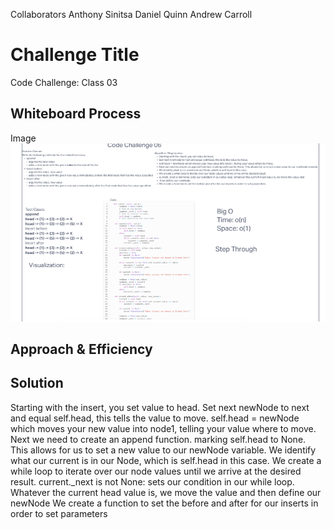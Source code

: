
Collaborators
Anthony Sinitsa
Daniel Quinn
Andrew Carroll

# Challenge Title
Code Challenge: Class 03

## Whiteboard Process
Image
![CodeChallenge06](<Screenshot 2023-06-20 180811.png>)
## Approach & Efficiency

## Solution
Starting with the insert, you set value to head.
Set next newNode to next and equal self.head, this tells the value to move.
self.head = newNode which moves your new value into node1, telling your value where to move.
Next we need to create an append function. marking self.head to None. This allows for us to set a new value to our newNode variable.
We identify what our current is in our Node, which is self.head in this case.
We create a while loop to iterate over our node values until we arrive at the desired result.
current._next is not None: sets our condition in our while loop. Whatever the current head value is, we move the value and
 then define our newNode
We create a function to set the before and after for our inserts in order to set parameters
